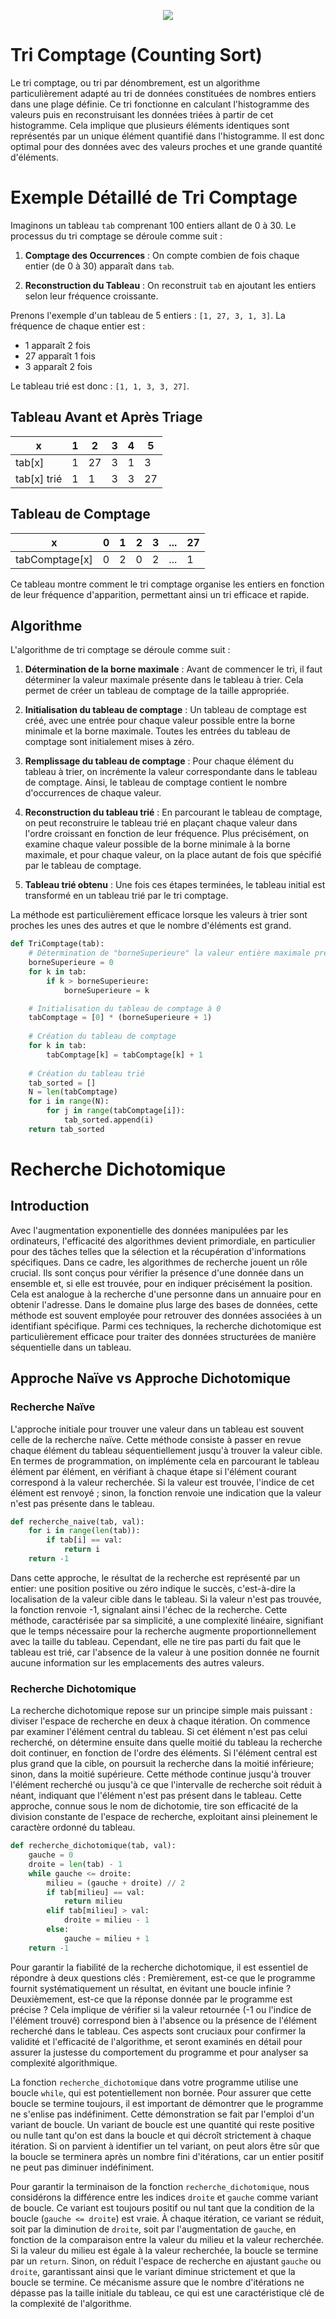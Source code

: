 <p align="center">
  <img src="https://www.etudesuniversitaires.ca/wp-content/uploads/2013/08/ecole-de-technologie-superieure-campus-image2.jpg" />
</p>

# Tri Comptage (Counting Sort)


Le tri comptage, ou tri par dénombrement, est un algorithme particulièrement adapté au tri de données constituées de nombres entiers dans une plage définie. Ce tri fonctionne en calculant l'histogramme des valeurs puis en reconstruisant les données triées à partir de cet histogramme. Cela implique que plusieurs éléments identiques sont représentés par un unique élément quantifié dans l'histogramme. Il est donc optimal pour des données avec des valeurs proches et une grande quantité d'éléments.

# Exemple Détaillé de Tri Comptage

Imaginons un tableau `tab` comprenant 100 entiers allant de 0 à 30. Le processus du tri comptage se déroule comme suit :

1. **Comptage des Occurrences** :
   On compte combien de fois chaque entier (de 0 à 30) apparaît dans `tab`.

2. **Reconstruction du Tableau** :
   On reconstruit `tab` en ajoutant les entiers selon leur fréquence croissante.

Prenons l'exemple d'un tableau de 5 entiers : `[1, 27, 3, 1, 3]`. La fréquence de chaque entier est :
- 1 apparaît 2 fois
- 27 apparaît 1 fois
- 3 apparaît 2 fois

Le tableau trié est donc : `[1, 1, 3, 3, 27]`.

## Tableau Avant et Après Triage

| x       | 1 | 2  | 3 | 4 | 5 |
|---------|---|----|---|---|---|
| tab[x]  | 1 | 27 | 3 | 1 | 3 |
| tab[x] trié | 1 | 1 | 3 | 3 | 27 |

## Tableau de Comptage

| x                | 0 | 1 | 2 | 3 | ... | 27 |
|------------------|---|---|---|---|-----|----|
| tabComptage[x]   | 0 | 2 | 0 | 2 | ... | 1  |

Ce tableau montre comment le tri comptage organise les entiers en fonction de leur fréquence d'apparition, permettant ainsi un tri efficace et rapide.




## Algorithme
L'algorithme de tri comptage se déroule comme suit :

1. **Détermination de la borne maximale** : Avant de commencer le tri, il faut déterminer la valeur maximale présente dans le tableau à trier. Cela permet de créer un tableau de comptage de la taille appropriée.

2. **Initialisation du tableau de comptage** : Un tableau de comptage est créé, avec une entrée pour chaque valeur possible entre la borne minimale et la borne maximale. Toutes les entrées du tableau de comptage sont initialement mises à zéro.

3. **Remplissage du tableau de comptage** : Pour chaque élément du tableau à trier, on incrémente la valeur correspondante dans le tableau de comptage. Ainsi, le tableau de comptage contient le nombre d'occurrences de chaque valeur.

4. **Reconstruction du tableau trié** : En parcourant le tableau de comptage, on peut reconstruire le tableau trié en plaçant chaque valeur dans l'ordre croissant en fonction de leur fréquence. Plus précisément, on examine chaque valeur possible de la borne minimale à la borne maximale, et pour chaque valeur, on la place autant de fois que spécifié par le tableau de comptage.

5. **Tableau trié obtenu** : Une fois ces étapes terminées, le tableau initial est transformé en un tableau trié par le tri comptage.

La méthode est particulièrement efficace lorsque les valeurs à trier sont proches les unes des autres et que le nombre d'éléments est grand.


```python
def TriComptage(tab):
    # Détermination de "borneSuperieure" la valeur entière maximale présente dans tab
    borneSuperieure = 0
    for k in tab:
        if k > borneSuperieure:
            borneSuperieure = k

    # Initialisation du tableau de comptage à 0
    tabComptage = [0] * (borneSuperieure + 1)
    
    # Création du tableau de comptage
    for k in tab:
        tabComptage[k] = tabComptage[k] + 1
        
    # Création du tableau trié    
    tab_sorted = [] 
    N = len(tabComptage)
    for i in range(N):
        for j in range(tabComptage[i]):
            tab_sorted.append(i)
    return tab_sorted
```

# Recherche Dichotomique
## Introduction
Avec l'augmentation exponentielle des données manipulées par les ordinateurs, l'efficacité des algorithmes devient primordiale, en particulier pour des tâches telles que la sélection et la récupération d'informations spécifiques. Dans ce cadre, les algorithmes de recherche jouent un rôle crucial. Ils sont conçus pour vérifier la présence d'une donnée dans un ensemble et, si elle est trouvée, pour en indiquer précisément la position. Cela est analogue à la recherche d'une personne dans un annuaire pour en obtenir l'adresse. Dans le domaine plus large des bases de données, cette méthode est souvent employée pour retrouver des données associées à un identifiant spécifique. Parmi ces techniques, la recherche dichotomique est particulièrement efficace pour traiter des données structurées de manière séquentielle dans un tableau.

## Approche Naïve vs Approche Dichotomique
### Recherche Naïve
L'approche initiale pour trouver une valeur dans un tableau est souvent celle de la recherche naïve. Cette méthode consiste à passer en revue chaque élément du tableau séquentiellement jusqu'à trouver la valeur cible. En termes de programmation, on implémente cela en parcourant le tableau élément par élément, en vérifiant à chaque étape si l'élément courant correspond à la valeur recherchée. Si la valeur est trouvée, l'indice de cet élément est renvoyé ; sinon, la fonction renvoie une indication que la valeur n'est pas présente dans le tableau.

```python
def recherche_naive(tab, val):
    for i in range(len(tab)):
        if tab[i] == val:
            return i
    return -1
```
Dans cette approche, le résultat de la recherche est représenté par un entier: une position positive ou zéro indique le succès, c'est-à-dire la localisation de la valeur cible dans le tableau. Si la valeur n'est pas trouvée, la fonction renvoie -1, signalant ainsi l'échec de la recherche. Cette méthode, caractérisée par sa simplicité, a une complexité linéaire, signifiant que le temps nécessaire pour la recherche augmente proportionnellement avec la taille du tableau. Cependant, elle ne tire pas parti du fait que le tableau est trié, car l'absence de la valeur à une position donnée ne fournit aucune information sur les emplacements des autres valeurs.

### Recherche Dichotomique
La recherche dichotomique repose sur un principe simple mais puissant : diviser l'espace de recherche en deux à chaque itération. On commence par examiner l'élément central du tableau. Si cet élément n'est pas celui recherché, on détermine ensuite dans quelle moitié du tableau la recherche doit continuer, en fonction de l'ordre des éléments. Si l'élément central est plus grand que la cible, on poursuit la recherche dans la moitié inférieure; sinon, dans la moitié supérieure. Cette méthode continue jusqu'à trouver l'élément recherché ou jusqu'à ce que l'intervalle de recherche soit réduit à néant, indiquant que l'élément n'est pas présent dans le tableau. Cette approche, connue sous le nom de dichotomie, tire son efficacité de la division constante de l'espace de recherche, exploitant ainsi pleinement le caractère ordonné du tableau.

```python
def recherche_dichotomique(tab, val):
    gauche = 0
    droite = len(tab) - 1
    while gauche <= droite:
        milieu = (gauche + droite) // 2
        if tab[milieu] == val:
            return milieu
        elif tab[milieu] > val:
            droite = milieu - 1
        else:
            gauche = milieu + 1
    return -1
```
Pour garantir la fiabilité de la recherche dichotomique, il est essentiel de répondre à deux questions clés : Premièrement, est-ce que le programme fournit systématiquement un résultat, en évitant une boucle infinie ? Deuxièmement, est-ce que la réponse donnée par le programme est précise ? Cela implique de vérifier si la valeur retournée (-1 ou l'indice de l'élément trouvé) correspond bien à l'absence ou la présence de l'élément recherché dans le tableau. Ces aspects sont cruciaux pour confirmer la validité et l'efficacité de l'algorithme, et seront examinés en détail pour assurer la justesse du comportement du programme et pour analyser sa complexité algorithmique.

La fonction `recherche_dichotomique` dans votre programme utilise une boucle `while`, qui est potentiellement non bornée. Pour assurer que cette boucle se termine toujours, il est important de démontrer que le programme ne s'enlise pas indéfiniment. Cette démonstration se fait par l'emploi d'un variant de boucle. Un variant de boucle est une quantité qui reste positive ou nulle tant qu'on est dans la boucle et qui décroît strictement à chaque itération. Si on parvient à identifier un tel variant, on peut alors être sûr que la boucle se terminera après un nombre fini d'itérations, car un entier positif ne peut pas diminuer indéfiniment.

Pour garantir la terminaison de la fonction `recherche_dichotomique`, nous considérons la différence entre les indices `droite` et `gauche` comme variant de boucle. Ce variant est toujours positif ou nul tant que la condition de la boucle (`gauche <= droite`) est vraie. À chaque itération, ce variant se réduit, soit par la diminution de `droite`, soit par l'augmentation de `gauche`, en fonction de la comparaison entre la valeur du milieu et la valeur recherchée. Si la valeur du milieu est égale à la valeur recherchée, la boucle se termine par un `return`. Sinon, on réduit l'espace de recherche en ajustant `gauche` ou `droite`, garantissant ainsi que le variant diminue strictement et que la boucle se termine. Ce mécanisme assure que le nombre d'itérations ne dépasse pas la taille initiale du tableau, ce qui est une caractéristique clé de la complexité de l'algorithme.
